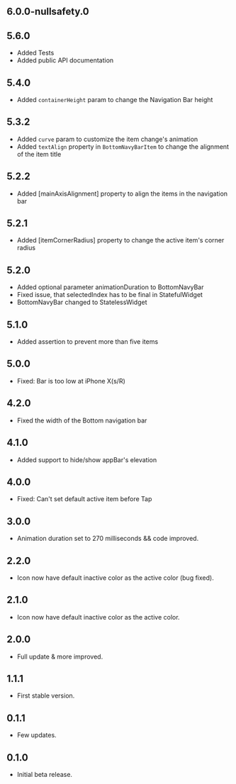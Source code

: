 
## 6.0.0-nullsafety.0

## 5.6.0

* Added Tests
* Added public API documentation

## 5.4.0

* Added `containerHeight` param to change the Navigation Bar height

## 5.3.2

* Added `curve` param to customize the item change's animation
* Added `textAlign` property in `BottomNavyBarItem` to change the alignment of the item title
 
## 5.2.2
 * Added [mainAxisAlignment] property to align the items in the navigation bar

## 5.2.1 
* Added [itemCornerRadius] property to change the active item's corner radius

## 5.2.0 
* Added optional parameter animationDuration to BottomNavyBar
* Fixed issue, that selectedIndex has to be final in StatefulWidget
* BottomNavyBar changed to StatelessWidget

## 5.1.0 
* Added assertion to prevent more than five items

## 5.0.0 
* Fixed: Bar is too low at iPhone X(s/R)

## 4.2.0 
* Fixed the width of the Bottom navigation bar

## 4.1.0 
* Added support to hide/show appBar's elevation

## 4.0.0 
* Fixed: Can't set default active item before Tap

## 3.0.0 
* Animation duration set to 270 milliseconds && code improved.

## 2.2.0 
* Icon now have default inactive color as the active color (bug fixed).

## 2.1.0 
* Icon now have default inactive color as the active color.

## 2.0.0 
* Full update & more improved.

## 1.1.1 
* First stable version.

## 0.1.1 
* Few updates.

## 0.1.0 
* Initial beta release.
